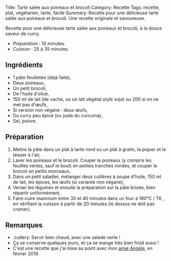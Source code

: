 Title: Tarte salée aux poireaux et brocoli
Category: Recette
Tags: recette, plat, végétarien, tarte, facile
Summary: Recette pour une délicieuse tarte salée aux poireaux et brocoli. Une recette originale et savoureuse.

Recette pour une délicieuse tarte salée aux poireaux et brocoli, à la douce saveur de curry.

- *Préparation* : 10 minutes.
- *Cuisson* : 25 à 35 minutes.

## Ingrédients
- 1 pâte feuilletée (déjà faite),
- Deux poireaux,
- Un petit brocoli,
- De l'huile d'olive,
- 150 ml de lait (de vache, ou un lait végétal style soja) ou 200 si on ne met pas d'œufs,
- Si version non végane : deux œufs,
- Du curry peu épicé (ou juste du curcuma),
- Sel, poivre.

## Préparation
1. Mettre la pâte dans un plat à tarte rond ou un plat à gratin, la piquer et la laisser à l'air,
2. Laver les poireaux et le brocoli. Couper le poireaux (y compris les feuilles vertes, sauf le bout) en petites tranches rondes, et couper le brocoli en petits morceaux,
3. Dans un petit saladier, mélanger deux cuillères à soupe d'huile, 150 ml de lait, les épices, les œufs (si variante non végane),
4. Verser les légumes et ensuite la préparation sur la pâte brisée, bien répartir uniformément,
5. Faire cuire maximum entre 30 et 40 minutes dans un four à 180°C / T6 <i class="fa fa-thermometer-full" aria-hidden="true"></i>, en vérifiant la cuisson à partir de 20 minutes (le dessus ne doit pas cramer).

<!-- ## Photos -->
<!-- [![tarte-salee-poireau-brocoli-curry-1.jpg]({static}images/tarte-salee-poireau-brocoli-curry-1.jpg){width=40%}]({static}images/tarte-salee-poireau-brocoli-curry-1.jpg) -->

## Remarques
- :cutlery: Servir bien chaud, avec une salade verte !
- Ça se conserve quelques jours, et ça se mange très bien froid aussi !
- C'est une recette que j'ai mise au point avec mon [amie Angèle](https://fr.wikipedia.org/wiki/Ang%C3%A8le_%28chanteuse%29), en février 2019.
